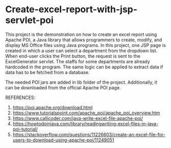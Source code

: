 # Create-excel-report-with-jsp-servlet-poi
This project is the demonstration on how to create an excel report using Apache POI, a Java library that allows programmers to create, 
modify, and display MS Office files using Java programs. In this project, one JSP page is created in which a user can select a 
department from the dropdown list. When end-user clicks the Print button, the request is sent to the ExcelGenerator servlet. 
The staffs for some departments are already hardcoded in the program. The same logic can be applied to extract data if data has to 
be fetched from a database.

The needed POI jars are added in lib folder of the project. Additionally, it can be downloaded from the official Apache POI page.

REFERENCES: 
1) https://poi.apache.org/download.html
2) https://www.tutorialspoint.com/apache_poi/apache_poi_overview.htm
3) https://www.callicoder.com/java-write-excel-file-apache-poi/
4) https://howtodoinjava.com/library/readingwriting-excel-files-in-java-poi-tutorial/
5) https://stackoverflow.com/questions/11226603/create-an-excel-file-for-users-to-download-using-apache-poi/11249051
